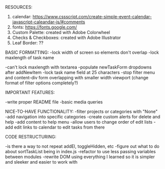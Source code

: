 RESOURCES:
1. calendar: https://www.cssscript.com/create-simple-event-calendar-javascript-caleandar-js/#comments
2. fonts: https://fonts.google.com/
3. Custom Palette: created with Adobe Colorwheel
4. Checks & Checkboxes: created with Adobe Illustrator
5. Leaf Border: ??

BASIC FORMATTING:
-lock width of screen so elements don't overlap
-lock maxlength of task name

-can't lock maxlength with textarea
-populate newTaskForm dropdowns after addNewItem
-lock task name field at 25 characters
-stop filter menu and content-div form overlapping with smaller width viewport (change format of filter options completely?)


IMPORTANT FEATURES:

-write proper README file
-basic media queries


NICE-TO-HAVE FUNCTIONALITY:
-filter projects or categories with "None"
-add navigation into specific categories
-create custom alerts for delete and help
-add content to help menu
-allow users to change order of edit lists
-add edit links to calendar to edit tasks from there


CODE RESTRUCTURING:

-is there a way to not repeat addEl, toggleHidden, etc
-figure out what to do about sortTaskList being in index.js
-refactor to use less passing variables between modules
-rewrite DOM using everything I learned so it is simpler and sleeker and easier to work with